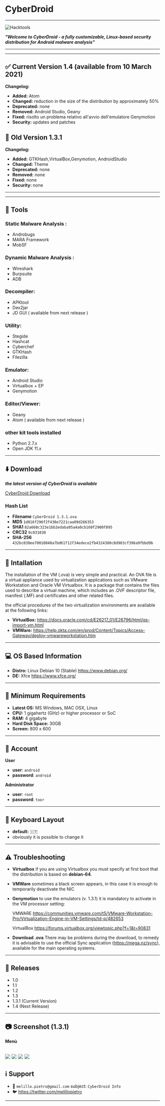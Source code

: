    #                                              **CyberDroid**
---

![Hacktools](https://dwkujuq9vpuly.cloudfront.net/news/wp-content/uploads/2020/03/Android-main.jpg)


***"Welcome to CyberDroid - a fully customizable, Linux-based security distribution for Android malware analysis"***

---

---
## :white_check_mark: Current Version 1.4 (available from 10 March 2021)
**Changelog:**
* **Added:** Atom
* **Changed:** reduction in the size of the distribution by approximately 50%
* **Deprecated:** none
* **Removed:** Android Studio, Geany
* **Fixed:** risolto un problema relativo all'avvio dell'emulatore Genymotion
* **Security:** updates and patches


## :red_circle: Old Version 1.3.1
**Changelog:**
* **Added:** GTKHash,VirtualBox,Genymotion, AndroidStudio
* **Changed:** Theme
* **Deprecated:** none
* **Removed:** none
* **Fixed:** none
* **Security:** none

---
---
## :wrench: **Tools**

### Static Malware Analysis :
* Androbugs
* MARA Framework
* MobSF
### Dynamic Malware Analysis : 
* Wireshark
* Burpsuite
* ADB
### Decompiler: 
* APKtool 
* Dex2jar
* JD GUI ( available from next release )
### Utility:
* Stegide
* Hashcat
* Cyberchef
* GTKHash
* Filezilla
### Emulator:
* Android Studio
* Virtualbox + EP
* Genymotion
### Editor/Viewer:
* Geany
* Atom ( available from next release )

### other kit tools installed
* Python 2.7.x
* Open JDK 11.x

---

## :arrow_down: Download

***the latest version of CyberDroid is available*** 

[CyberDroid Download](https://mega.nz/folder/AB0mTRwK#Ims5P09EGgQ7X6Tgk_52XQ)



### Hash List

* **Filename**	`CyberDroid 1.3.1.ova`
* **MD5**	`1d016f296f2f430e7221caa09d266353	`
* **SHA1**	`82a668c323e1bb2edaba95a4a0cb160f2900f895`
* **CRC32**	`0c031038`
* **SHA-256**	`432bc030ee70010840a7bd61f12f34edece2fb4324380c8d983cf396a9fbbd9b`


---

## :arrows_counterclockwise: Intallation

The installation of the VM (.ova) is very simple and practical. An OVA file is a virtual appliance used by virtualization applications such as VMware Workstation and Oracle VM Virtualbox. It is a package that contains the files used to describe a virtual machine, which includes an .OVF descriptor file, manifest (.MF) and certificates and other related files.

the official procedures of the two virtualization environments are available at the following links:
 * **VirtualBox:** https://docs.oracle.com/cd/E26217_01/E26796/html/qs-import-vm.html
 * **VMWare:** https://help.okta.com/en/prod/Content/Topics/Access-Gateway/deploy-vmwareworkstation.htm

---

## :computer: OS Based Information

* **Distro:** Linux Debian 10 (Stable) https://www.debian.org/
* **DE:** Xfce https://www.xfce.org/

---
## :open_file_folder: Minimum Requirements

* **Latest OS:** MS Windows, MAC OSX, Linux  
* **CPU:** 1 gigahertz (GHz) or higher processor or SoC
* **RAM:** 4 gigabyte 
* **Hard Disk Space:** 30GB 
* **Screen:** 800 x 600

---

## :busts_in_silhouette: Account

**User**

* **user**: `android`
* **password**: `android`

**Administrator**

* **user**: `root`
* **password**: `toor`
---
## :flags: Keyboard Layout
* **default:** :it:
* obviously it is possible to change it

---
## :warning: Troubleshooting

* **Virtualbox**
if you are using Virtualbox you must specify at first boot that the distribution is based on **debian-64**. 

* **VMWare**
sometimes a black screen appears, in this case it is enough to temporarily deactivate the NIC

* **Genymotion**
to use the emulators (v. 1.3.1) it is mandatory to activate in the VM processor setting:

  VMWARE https://communities.vmware.com/t5/VMware-Workstation-Pro/Virtualization-Engine-in-VM-Settings/td-p/482653

  VirtualBox https://forums.virtualbox.org/viewtopic.php?f=1&t=90831

* **Download .ova** 
There may be problems during the download, to remedy it is advisable to use the official Sync application (https://mega.nz/sync), available for the main operating systems.

---
## :green_book:	Releases

- 1.0
- 1.1
- 1.2
- 1.3
- 1.3.1 (Current Version)
- 1.4 (Next Release)
---
## :camera: Screenshot (1.3.1)

**Menù**

![](https://imagizer.imageshack.com/img924/9579/0DKXgK.png)
![](https://imagizer.imageshack.com/img922/9035/MP92cG.png)
![](https://imagizer.imageshack.com/img923/751/CZnTck.png)
![](https://imagizer.imageshack.com/img923/3825/qaXDpy.png)
---
## :information_source: Support 


- :email: `melillo.pietro@gmail.com`</a> subject: `CyberDroid Info`
- :bird: https://twitter.com/melillopietro

---


